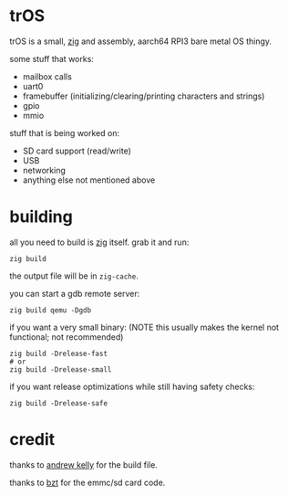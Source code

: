 # trOS
trOS is a small, [zig](https://ziglang.org) and assembly, aarch64 RPI3 bare metal OS thingy.

some stuff that works:
* mailbox calls
* uart0
* framebuffer (initializing/clearing/printing characters and strings)
* gpio
* mmio

stuff that is being worked on:
* SD card support (read/write)
* USB
* networking
* anything else not mentioned above

# building
all you need to build is [zig](https://ziglang.org) itself. grab it and run:

```
zig build
```

the output file will be in `zig-cache`.

you can start a gdb remote server:

```
zig build qemu -Dgdb
```

if you want a very small binary: (NOTE this usually makes the kernel not functional; not recommended)

```
zig build -Drelease-fast
# or
zig build -Drelease-small
```

if you want release optimizations while still having safety checks:

```
zig build -Drelease-safe
```

# credit

thanks to [andrew kelly](https://github.com/andrewrk/clashos/) for the build file.

thanks to [bzt](https://github.com/bztsrc/raspi3-tutorial/0B_readsector) for the emmc/sd card code.
